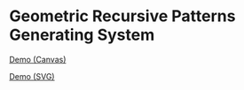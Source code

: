 # Geometric Recursive Patterns Generating System

[Demo (Canvas)](https://naidy.github.io/thesis/)

[Demo (SVG)](https://naidy.github.io/thesis/html/svg_test.html)
